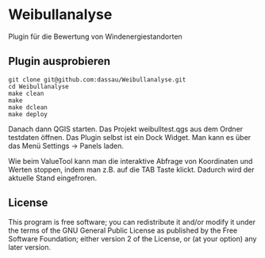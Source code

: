 Weibullanalyse
==============

Plugin für die Bewertung von Windenergiestandorten

Plugin ausprobieren
-------------------

    git clone git@github.com:dassau/Weibullanalyse.git 
    cd Weibullanalyse
    make clean
    make 
    make dclean
    make deploy

Danach dann QGIS starten. Das Projekt weibulltest.qgs aus dem Ordner testdaten öffnen. Das Plugin selbst ist ein Dock Widget. Man kann es über das Menü Settings -> Panels laden.

Wie beim ValueTool kann man die interaktive Abfrage von Koordinaten und Werten stoppen, indem man z.B. auf die TAB Taste klickt. Dadurch wird der aktuelle Stand eingefroren.

## License

This program is free software; you can redistribute it and/or modify it under the terms of the 
GNU General Public License as published by the Free Software Foundation; either version 2 of the 
License, or (at your option) any later version.


